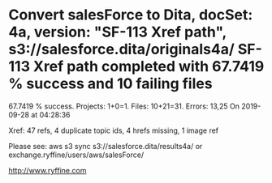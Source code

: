 # Convert salesForce to Dita, docSet: 4a, version: "SF-113 Xref path", s3://salesforce.dita/originals4a/ SF-113 Xref path completed with 67.7419 % success and 10 failing files

67.7419 % success. Projects: 1+0=1.  Files: 10+21=31. Errors: 13,25  On 2019-09-28 at 04:28:36

Xref: 47 refs, 4 duplicate topic ids, 4 hrefs missing, 1 image ref

Please see: aws s3 sync s3://salesforce.dita/results4a/ or exchange.ryffine/users/aws/salesForce/

http://www.ryffine.com
